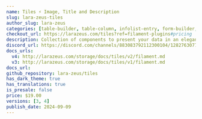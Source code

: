 ```yaml
---
name: Tiles ⚡️ Image, Title and Description
slug: lara-zeus-tiles
author_slug: lara-zeus
categories: [table-builder, table-column, infolist-entry, form-builder, form-field]
checkout_url: https://larazeus.com/tiles?ref=filament-plugins#pricing
description: Collection of components to present your data in an elegant way.
discord_url: https://discord.com/channels/883083792112300104/1282763077611421829
docs_urls:
  v4: http://larazeus.com/storage/docs/tiles/v2/filament.md
  v3: http://larazeus.com/storage/docs/tiles/v1/filament.md
docs_url: 
github_repository: lara-zeus/tiles
has_dark_theme: true
has_translations: true
is_presale: false
price: $19.00
versions: [3, 4]
publish_date: 2024-09-09
---
```

